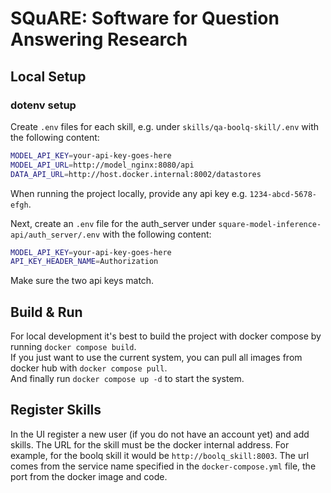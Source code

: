 # SQuARE: Software for Question Answering Research
## Local Setup
### dotenv setup
Create `.env` files for each skill, e.g. under `skills/qa-boolq-skill/.env` with the following content:
```bash
MODEL_API_KEY=your-api-key-goes-here
MODEL_API_URL=http://model_nginx:8080/api
DATA_API_URL=http://host.docker.internal:8002/datastores
```
When running the project locally, provide any api key e.g. `1234-abcd-5678-efgh`.

Next, create an `.env` file for the auth_server under `square-model-inference-api/auth_server/.env` with the following content:
```bash
MODEL_API_KEY=your-api-key-goes-here
API_KEY_HEADER_NAME=Authorization
```
Make sure the two api keys match.

## Build & Run
For local development it's best to build the project with docker compose by running `docker compose build`.  
If you just want to use the current system, you can pull all images from docker hub with `docker compose pull`.  
And finally run `docker compose up -d` to start the system.  

## Register Skills
In the UI register a new user (if you do not have an account yet) and add skills. The URL for the skill must be the docker internal address. For example, for the boolq skill it would be `http://boolq_skill:8003`. The url comes from the service name specified in the `docker-compose.yml` file, the port from the docker image and code.

